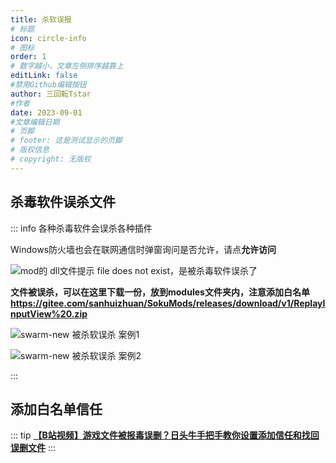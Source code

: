 ```yaml
---
title: 杀软误报
# 标题
icon: circle-info
# 图标
order: 1
# 数字越小，文章左侧排序越靠上
editLink: false
#禁用Github编辑按钮
author: 三回転Tstar
#作者
date: 2023-09-01
#文章编辑日期
# 页脚
# footer: 这是测试显示的页脚
# 版权信息
# copyright: 无版权
---
```


## **杀毒软件误杀文件**

::: info
各种杀毒软件会误杀各种插件

Windows防火墙也会在联网通信时弹窗询问是否允许，请点**允许访问**

![mod的 dll文件提示 file does not exist，是被杀毒软件误杀了](https://bu.dusays.com/2023/09/01/64f0bde3e950d.png)

**文件被误杀，可以在这里下载一份，放到modules文件夹内，注意添加白名单**
**https://gitee.com/sanhuizhuan/SokuMods/releases/download/v1/ReplayInputView%20.zip**

![swarm-new 被杀软误杀 案例1](https://bu.dusays.com/2023/09/03/64f4806faa8e5.png)

![swarm-new 被杀软误杀 案例2](https://bu.dusays.com/2023/09/03/64f47ecfac1d7.jpg)

:::

## **添加白名单信任**

::: tip
[**【B站视频】游戏文件被报毒误删？日头牛手把手教你设置添加信任和找回误删文件**](https://www.bilibili.com/video/BV1Uu411A7Hh/)
:::

